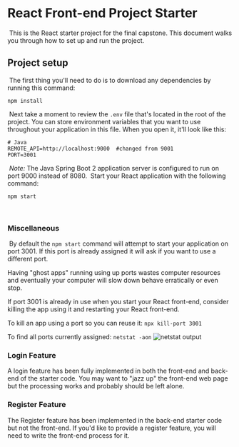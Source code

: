 # React Front-end Project Starter
​
This is the React starter project for the final capstone. This document walks you through how to set up and run the project. 
​
## Project setup
​
The first thing you'll need to do is to download any dependencies by running this command:
​
```
npm install
```
​
Next take a moment to review the `.env` file that's located in the root of the project. You can store environment variables that you want to use throughout your application in this file. When you open it, it'll look like this:
​
```
# Java
REMOTE_API=http://localhost:9000  #changed from 9001
PORT=3001
```
​
*Note:* The Java Spring Boot 2 application server is configured to run on port 9000 instead of 8080.
​
Start your React application with the following command:
​
```
npm start
```
​
### Miscellaneous
​
By default the `npm start` command will attempt to start your application on port 3001.  If this port is already assigned it will ask if you want to use a different port.

Having "ghost apps" running using up ports wastes computer resources and eventually your computer will slow down behave erratically or even stop.

If port 3001 is already in use when you start your React front-end, consider killing the app using it and restarting your React front-end.

To kill an app using a  port so you can reuse it: `npx kill-port 3001`

To find all ports currently assigned: `netstat -aon` 
![netstat output](..\images4mdFiles\netstat-aon-command-output.png)

### Login Feature

A login feature has been fully implemented in both the front-end and back-end of the starter code.  You may want to "jazz up" the front-end web page but the processing works and probably should be left alone.

### Register Feature

The Register feature has been implemented in the back-end starter code but not the front-end.  If you'd like to provide a register feature, you will need to write the front-end process for it.
